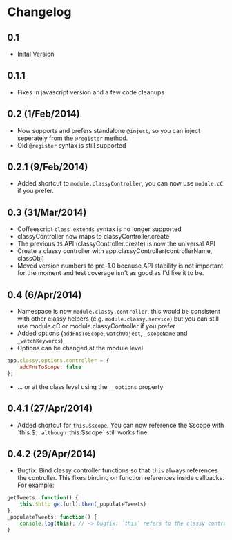 # Changelog

## 0.1
* Inital Version

## 0.1.1
* Fixes in javascript version and a few code cleanups

## 0.2 (1/Feb/2014)
* Now supports and prefers standalone `@inject`, so you can inject seperately from the `@register` method.
* Old `@register` syntax is still supported

## 0.2.1 (9/Feb/2014)
* Added shortcut to `module.classyController`, you can now use `module.cC` if you prefer.

## 0.3 (31/Mar/2014)
* Coffeescript `class extends` syntax is no longer supported
* classyController now maps to classyController.create
* The previous `JS` API (classyController.create) is now the universal API
* Create a classy controller with app.classyController(controllerName, classObj)
* Moved version numbers to pre-1.0 because API stability is not important for the moment and test coverage isn't as good as I'd like it to be.

## 0.4 (6/Apr/2014)
* Namespace is now `module.classy.controller`, this would be consistent with other classy helpers (e.g. `module.classy.service`) but you can still use module.cC or module.classyController if you prefer
* Added options (`addFnsToScope`, `watchObject`, `_scopeName` and `_watchKeywords`)
* Options can be changed at the module level
```javascript
app.classy.options.controller = {
    addFnsToScope: false
};
```
* ... or at the class level using the `__options` property

## 0.4.1 (27/Apr/2014)
* Added shortcut for `this.$scope`. You can now reference the $scope with `this.$`, although `this.$scope` still works fine

## 0.4.2 (29/Apr/2014)
* Bugfix: Bind classy controller functions so that `this` always references the controller. This fixes binding on function references inside callbacks. For example:
```javascript
getTweets: function() {
	this.$http.get(url).then(_populateTweets)
},
_populateTweets: function() {
	console.log(this); // -> bugfix: `this` refers to the classy controller
}
```